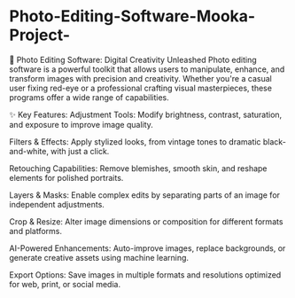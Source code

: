 # Photo-Editing-Software-Mooka-Project-

📸 Photo Editing Software: Digital Creativity Unleashed Photo editing software is a powerful toolkit that allows users to manipulate, enhance, and transform images with precision and creativity. Whether you're a casual user fixing red-eye or a professional crafting visual masterpieces, these programs offer a wide range of capabilities.

✨ Key Features:
Adjustment Tools: Modify brightness, contrast, saturation, and exposure to improve image quality.

Filters & Effects: Apply stylized looks, from vintage tones to dramatic black-and-white, with just a click.

Retouching Capabilities: Remove blemishes, smooth skin, and reshape elements for polished portraits.

Layers & Masks: Enable complex edits by separating parts of an image for independent adjustments.

Crop & Resize: Alter image dimensions or composition for different formats and platforms.

AI-Powered Enhancements: Auto-improve images, replace backgrounds, or generate creative assets using machine learning.

Export Options: Save images in multiple formats and resolutions optimized for web, print, or social media.
